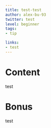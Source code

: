 ```yaml
---
title: test-test
author: alex-bu-93
twitter: test
level: beginner
tags:
- tip

links:
- test
---
```


# Content
test

# Bonus
test